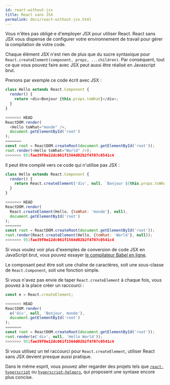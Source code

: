 ```yaml
---
id: react-without-jsx
title: React sans JSX
permalink: docs/react-without-jsx.html
---
```


Vous n'êtes pas obligé·e d'employer JSX pour utiliser React. React sans JSX vous dispense de configurer votre environnement de travail pour gérer la compilation de votre code.

Chaque élément JSX n'est rien de plus que du sucre syntaxique pour `React.createElement(component, props, ...children)`. Par conséquent, tout ce que vous pouvez faire avec JSX peut aussi être réalisé en Javascript brut.

Prenons par exemple ce code écrit avec JSX :

```js
class Hello extends React.Component {
  render() {
    return <div>Bonjour {this.props.toWhat}</div>;
  }
}

<<<<<<< HEAD
ReactDOM.render(
  <Hello toWhat="monde" />,
  document.getElementById('root')
);
=======
const root = ReactDOM.createRoot(document.getElementById('root'));
root.render(<Hello toWhat="World" />);
>>>>>>> 951fae39f0e12dc061f1564d02b2f4707c0541c4
```

Il peut être compilé vers ce code qui n'utilise pas JSX :

```js
class Hello extends React.Component {
  render() {
    return React.createElement('div', null, `Bonjour ${this.props.toWhat}`);
  }
}

<<<<<<< HEAD
ReactDOM.render(
  React.createElement(Hello, {toWhat: 'monde'}, null),
  document.getElementById('root')
);
=======
const root = ReactDOM.createRoot(document.getElementById('root'));
root.render(React.createElement(Hello, {toWhat: 'World'}, null));
>>>>>>> 951fae39f0e12dc061f1564d02b2f4707c0541c4
```

Si vous voulez voir plus d'exemples de conversion de code JSX en JavaScript brut, vous pouvez essayer [le compilateur Babel en ligne](babel://jsx-simple-example).

Le composant peut être soit une chaîne de caractères, soit une sous-classe de `React.Component`, soit une fonction simple.

Si vous n'avez pas envie de taper `React.createElement` à chaque fois, vous pouvez à la place créer un raccourci :

```js
const e = React.createElement;

<<<<<<< HEAD
ReactDOM.render(
  e('div', null, 'Bonjour, monde'),
  document.getElementById('root')
);
=======
const root = ReactDOM.createRoot(document.getElementById('root'));
root.render(e('div', null, 'Hello World'));
>>>>>>> 951fae39f0e12dc061f1564d02b2f4707c0541c4
```
Si vous utilisez un tel raccourci pour `React.createElement`, utiliser React sans JSX devient presque aussi pratique.

Dans le même esprit, vous pouvez aller regarder des projets tels que [`react-hyperscript`](https://github.com/mlmorg/react-hyperscript) ou [`hyperscript-helpers`](https://github.com/ohanhi/hyperscript-helpers), qui proposent une syntaxe encore plus concise.
